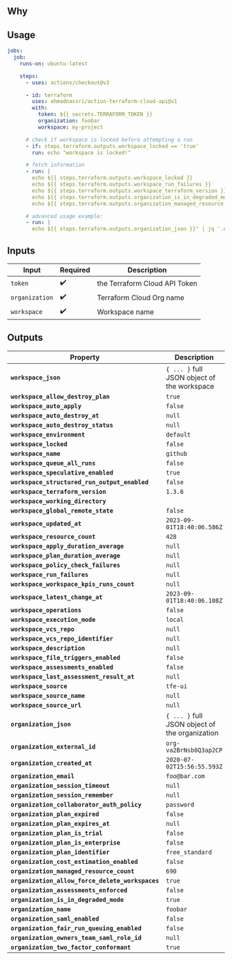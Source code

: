 ## Why

## Usage

```yaml
jobs:
  job:
    runs-on: ubuntu-latest

    steps:
      - uses: actions/checkout@v3

      - id: terraform
        uses: ahmadnassri/action-terraform-cloud-api@v1
        with:
          token: ${{ secrets.TERRAFORM_TOKEN }}
          organization: foobar
          workspace: my-project

      # check if workspace is locked before attempting a run
      - if: steps.terraform.outputs.workspace_locked == 'true'
        run: echo "workspace is locked!"

      # fetch information
      - run: |
        echo ${{ steps.terraform.outputs.workspace_locked }}
        echo ${{ steps.terraform.outputs.workspace_run_failures }}
        echo ${{ steps.terraform.outputs.workspace_terraform_version }}
        echo ${{ steps.terraform.outputs.organization_is_in_degraded_mode }}
        echo ${{ steps.terraform.outputs.organization_managed_resource_count }}

      # advanced usage example:
      - run: |
        echo ${{ steps.terraform.outputs.organization_json }}" | jq '.external-id, .name, .created-at'
```

## Inputs

| Input          | Required | Description                   |
| -------------- | -------- | ----------------------------- |
| `token`        | ✔️       | the Terraform Cloud API Token |
| `organization` | ✔️       | Terraform Cloud Org name      |
| `workspace`    | ✔️       | Workspace name                |

## Outputs

| Property                                         | Description                                    |
| ------------------------------------------------ | ---------------------------------------------- |
| **`workspace_json`**                             | `{ ... }` full JSON object of the workspace    |
| **`workspace_allow_destroy_plan`**               | `true`                                         |
| **`workspace_auto_apply`**                       | `false`                                        |
| **`workspace_auto_destroy_at`**                  | `null`                                         |
| **`workspace_auto_destroy_status`**              | `null`                                         |
| **`workspace_environment`**                      | `default`                                      |
| **`workspace_locked`**                           | `false`                                        |
| **`workspace_name`**                             | `github`                                       |
| **`workspace_queue_all_runs`**                   | `false`                                        |
| **`workspace_speculative_enabled`**              | `true`                                         |
| **`workspace_structured_run_output_enabled`**    | `false`                                        |
| **`workspace_terraform_version`**                | `1.3.6`                                        |
| **`workspace_working_directory`**                | ` `                                            |
| **`workspace_global_remote_state`**              | `false`                                        |
| **`workspace_updated_at`**                       | `2023-09-01T18:40:06.586Z`                     |
| **`workspace_resource_count`**                   | `428`                                          |
| **`workspace_apply_duration_average`**           | `null`                                         |
| **`workspace_plan_duration_average`**            | `null`                                         |
| **`workspace_policy_check_failures`**            | `null`                                         |
| **`workspace_run_failures`**                     | `null`                                         |
| **`workspace_workspace_kpis_runs_count`**        | `null`                                         |
| **`workspace_latest_change_at`**                 | `2023-09-01T18:40:06.108Z`                     |
| **`workspace_operations`**                       | `false`                                        |
| **`workspace_execution_mode`**                   | `local`                                        |
| **`workspace_vcs_repo`**                         | `null`                                         |
| **`workspace_vcs_repo_identifier`**              | `null`                                         |
| **`workspace_description`**                      | `null`                                         |
| **`workspace_file_triggers_enabled`**            | `false`                                        |
| **`workspace_assessments_enabled`**              | `false`                                        |
| **`workspace_last_assessment_result_at`**        | `null`                                         |
| **`workspace_source`**                           | `tfe-ui`                                       |
| **`workspace_source_name`**                      | `null`                                         |
| **`workspace_source_url`**                       | `null`                                         |
| **`organization_json`**                          | `{ ... }` full JSON object of the organization |
| **`organization_external_id`**                   | `org-va2BrNsb8Q3ap2CP`                         |
| **`organization_created_at`**                    | `2020-07-02T15:56:55.593Z`                     |
| **`organization_email`**                         | `foo@bar.com`                                  |
| **`organization_session_timeout`**               | `null`                                         |
| **`organization_session_remember`**              | `null`                                         |
| **`organization_collaborator_auth_policy`**      | `password`                                     |
| **`organization_plan_expired`**                  | `false`                                        |
| **`organization_plan_expires_at`**               | `null`                                         |
| **`organization_plan_is_trial`**                 | `false`                                        |
| **`organization_plan_is_enterprise`**            | `false`                                        |
| **`organization_plan_identifier`**               | `free_standard`                                |
| **`organization_cost_estimation_enabled`**       | `false`                                        |
| **`organization_managed_resource_count`**        | `690`                                          |
| **`organization_allow_force_delete_workspaces`** | `true`                                         |
| **`organization_assessments_enforced`**          | `false`                                        |
| **`organization_is_in_degraded_mode`**           | `true`                                         |
| **`organization_name`**                          | `foobar`                                       |
| **`organization_saml_enabled`**                  | `false`                                        |
| **`organization_fair_run_queuing_enabled`**      | `false`                                        |
| **`organization_owners_team_saml_role_id`**      | `null`                                         |
| **`organization_two_factor_conformant`**         | `true`                                         |
